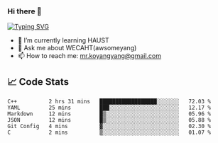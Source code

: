 ### Hi there 👋

[![Typing SVG](https://readme-typing-svg.herokuapp.com?color=%23F78A63&lines=Here+are+some+ideas+to+get+you+started%3A)](https://git.io/typing-svg)

- 🌱 I’m currently learning HAUST
- 💬 Ask me about WECAHT(awsomeyang)
- 📫 How to reach me: mr.koyangyang@gmail.com

## &#x1f4c8; Code Stats
<!--START_SECTION:waka-->

```text
C++          2 hrs 31 mins   ██████████████████░░░░░░░   72.03 %
YAML         25 mins         ███░░░░░░░░░░░░░░░░░░░░░░   12.17 %
Markdown     12 mins         █▒░░░░░░░░░░░░░░░░░░░░░░░   05.96 %
JSON         12 mins         █▒░░░░░░░░░░░░░░░░░░░░░░░   05.88 %
Git Config   4 mins          ▓░░░░░░░░░░░░░░░░░░░░░░░░   02.30 %
C            2 mins          ▒░░░░░░░░░░░░░░░░░░░░░░░░   01.07 %
```

<!--END_SECTION:waka-->